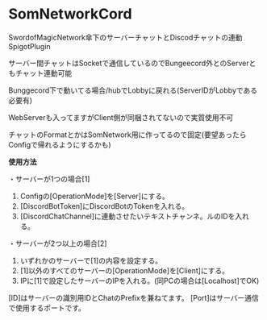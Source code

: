 # SomNetworkCord
SwordofMagicNetwork傘下のサーバーチャットとDiscodチャットの連動SpigotPlugin

サーバー間チャットはSocketで通信しているのでBungeecord外とのServerともチャット連動可能

Bunggecord下で動いてる場合/hubでLobbyに戻れる(ServerIDがLobbyである必要有)

WebServerも入ってますがClient側が同梱されてないので実質使用不可

チャットのFormatとかはSomNetwork用に作ってるので固定(要望あったらConfigで帰れるようにするかも)

**使用方法**

・サーバーが1つの場合[1]
  1. Configの[OperationMode]を[Server]にする。
  2. [DiscordBotToken]にDiscordBotのTokenを入れる。
  3. [DiscordChatChannel]に連動させたいテキストチャンネ。ルのIDを入れる。
 
・サーバーが2つ以上の場合[2]
  1. いずれかのサーバーで[1]の内容を設定する。
  2. [1]以外のすべてのサーバーの[OperationMode]を[Client]にする。
  3. IPに[1]で設定したサーバーのIPを入れる。(同PCの場合は[Localhost]でOK)
 
[ID]はサーバーの識別用IDとChatのPrefixを兼ねてます。
[Port]はサーバー通信で使用するポートです。
